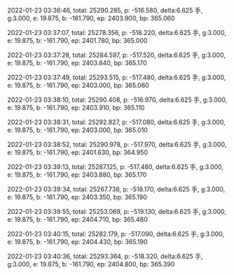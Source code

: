 2022-01-23 03:36:46, total: 25290.285, p: -516.580, delta:6.625 手, g:3.000, e: 19.875, b: -161.790, ep: 2403.900, bp: 365.060

2022-01-23 03:37:07, total: 25278.356, p: -518.220, delta:6.625 手, g:3.000, e: 19.875, b: -161.790, ep: 2401.780, bp: 365.000

2022-01-23 03:37:28, total: 25284.597, p: -517.520, delta:6.625 手, g:3.000, e: 19.875, b: -161.790, ep: 2403.840, bp: 365.170

2022-01-23 03:37:49, total: 25293.515, p: -517.480, delta:6.625 手, g:3.000, e: 19.875, b: -161.790, ep: 2403.000, bp: 365.060

2022-01-23 03:38:10, total: 25290.408, p: -516.970, delta:6.625 手, g:3.000, e: 19.875, b: -161.790, ep: 2403.910, bp: 365.110

2022-01-23 03:38:31, total: 25292.827, p: -517.080, delta:6.625 手, g:3.000, e: 19.875, b: -161.790, ep: 2403.000, bp: 365.010

2022-01-23 03:38:52, total: 25290.978, p: -517.970, delta:6.625 手, g:3.000, e: 19.875, b: -161.790, ep: 2401.630, bp: 364.950

2022-01-23 03:39:13, total: 25287.125, p: -517.480, delta:6.625 手, g:3.000, e: 19.875, b: -161.790, ep: 2403.880, bp: 365.170

2022-01-23 03:39:34, total: 25267.738, p: -518.170, delta:6.625 手, g:3.000, e: 19.875, b: -161.790, ep: 2403.350, bp: 365.190

2022-01-23 03:39:55, total: 25253.069, p: -519.130, delta:6.625 手, g:3.000, e: 19.875, b: -161.790, ep: 2404.710, bp: 365.480

2022-01-23 03:40:15, total: 25282.179, p: -517.090, delta:6.625 手, g:3.000, e: 19.875, b: -161.790, ep: 2404.430, bp: 365.190

2022-01-23 03:40:36, total: 25293.364, p: -518.320, delta:6.625 手, g:3.000, e: 19.875, b: -161.790, ep: 2404.800, bp: 365.390